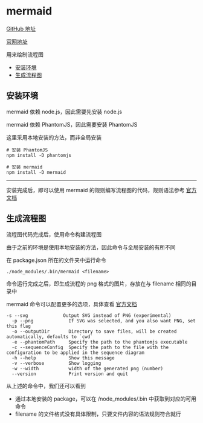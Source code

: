 # mermaid

[GitHub 地址](https://github.com/knsv/mermaid)

[官网地址](http://knsv.github.io/mermaid/)

用来绘制流程图

- [安装环境](#安装环境)
- [生成流程图](#生成流程图)

## 安装环境

mermaid 依赖 node.js，因此需要先安装 node.js

mermaid 依赖 PhantomJS，因此需要安装 PhantomJS

这里采用本地安装的方法，而非全局安装

```shell
# 安装 PhantomJS
npm install -D phantomjs

# 安装 mermaid
npm install -D mermaid
```

--- 

安装完成后，即可以使用 mermaid 的规则编写流程图的代码，规则语法参考 [官方文档](http://knsv.github.io/mermaid/#graph)

## 生成流程图

流程图代码完成后，使用命令构建流程图

由于之前的环境是使用本地安装的方法，因此命令与全局安装的有所不同 

在 package.json 所在的文件夹中运行命令

```shell
./node_modules/.bin/mermaid <filename>
```

命令运行完成之后，即生成流程的 png 格式的图片，存放在与 filename 相同的目录中

mermaid 命令可以配置更多的选项，具体查看 [官方文档](http://knsv.github.io/mermaid/#configuration53)

```
-s --svg             Output SVG instead of PNG (experimental)
  -p --png             If SVG was selected, and you also want PNG, set this flag
  -o --outputDir       Directory to save files, will be created automatically, defaults to `cwd`
  -e --phantomPath     Specify the path to the phantomjs executable
  -c --sequenceConfig  Specify the path to the file with the configuration to be applied in the sequence diagram
  -h --help            Show this message
  -v --verbose         Show logging
  -w --width           width of the generated png (number)
  --version            Print version and quit
```

从上述的命令中，我们还可以看到

- 通过本地安装的 package，可以在 /node_modules/.bin 中获取到对应的可用命令
- filename 的文件格式没有具体限制，只要文件内容的语法规则符合就行

